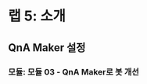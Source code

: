 ﻿---
lab:
    title: '랩 5: 소개'
    module: '모듈 3: QnA Maker로 봇 개선'
---

# 랩 5: 소개

## QnA Maker 설정

### 모듈: 모듈 03 - QnA Maker로 봇 개선